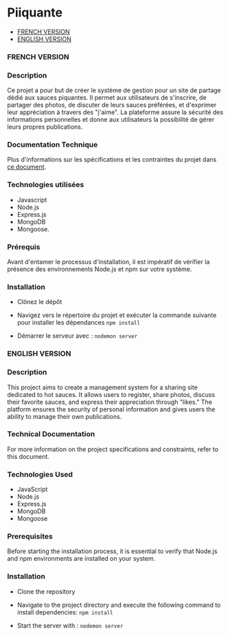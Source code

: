 # Piiquante

- [FRENCH VERSION](#french-version)
- [ENGLISH VERSION](#english-version)

### FRENCH VERSION 

### Description 

Ce projet a pour but de créer le système de gestion pour un site de partage dédié aux sauces piquantes. Il permet aux utilisateurs de s'inscrire, de partager des photos, de discuter de leurs sauces préférées, et d'exprimer leur appréciation à travers des "j'aime". La plateforme assure la sécurité des informations personnelles et donne aux utilisateurs la possibilité de gérer leurs propres publications.

### Documentation Technique 

Plus d'informations sur les spécifications et les contraintes du projet dans [ce document](backend/doc/doc-p6.pdf).

### Technologies utilisées 

- Javascript
- Node.js
- Express.js
- MongoDB
- Mongoose.

### Prérequis 

Avant d'entamer le processus d'installation, il est impératif de vérifier la présence des environnements Node.js et npm sur votre système.

### Installation 

- Clônez le dépôt 
- Navigez vers le répertoire du projet et exécuter la commande suivante pour installer les dépendances 
`npm install `

- Démarrer le serveur avec : 
`nodemon server`


### ENGLISH VERSION

### Description 

This project aims to create a management system for a sharing site dedicated to hot sauces. It allows users to register, share photos, discuss their favorite sauces, and express their appreciation through "likes." The platform ensures the security of personal information and gives users the ability to manage their own publications.

### Technical Documentation

For more information on the project specifications and constraints, refer to this document.

### Technologies Used

- JavaScript
- Node.js
- Express.js
- MongoDB
- Mongoose

### Prerequisites

Before starting the installation process, it is essential to verify that Node.js and npm environments are installed on your system.

### Installation

- Clone the repository
- Navigate to the project directory and execute the following command to install dependencies:
`npm install`

- Start the server with : 
`nodemon server`


